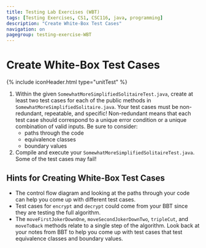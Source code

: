 ```yaml
---
title: Testing Lab Exercises (WBT)
tags: [Testing Exercises, CS1, CSC116, java, programming]
description: "Create White-Box Test Cases"
navigation: on
pagegroup: testing-exercise-WBT
---
```


# Create White-Box Test Cases
{% include iconHeader.html type="unitTest" %}


1. Within the given `SomewhatMoreSimplifiedSolitaireTest.java`, create at least two test cases for each of the public methods in `SomewhatMoreSimplifiedSolitaire.java`. Your test cases must be non­-redundant, repeatable, and specific! Non­-redundant means that each test case should correspond to a unique error condition or a unique combination of valid inputs. Be sure to consider:
    - paths through the code
    - equivalence classes
    - boundary values
2. Compile and execute your `SomewhatMoreSimplifiedSolitaireTest.java`. Some of the test cases may fail! 

## Hints for Creating White-Box Test Cases

- The control flow diagram and looking at the paths through your code can help you come up with different test cases.
- Test cases for `encrypt` and `decrypt` could come from your BBT since they are testing the full algorithm.
- The `moveFirstJokerDownOne`, `moveSecondJokerDownTwo`, `tripleCut`, and `moveToBack` methods relate to a single step of the algorithm. Look back at your notes from BBT to help you come up with test cases that test equivalence classes and boundary values.